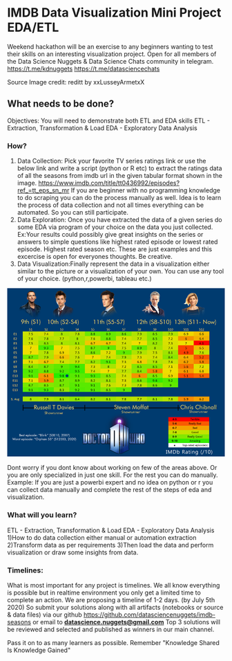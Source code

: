 # IMDB Data Visualization Mini Project EDA/ETL
Weekend hackathon will be an exercise to any beginners wanting to test their skills on an interesting visualization project.
Open for all members of the Data Science Nuggets & Data Science Chats community in telegram.
https://t.me/kdnuggets
https://t.me/datasciencechats

Source Image credit: reditt by xxLusseyArmetxX

## What needs to be done?
Objectives: You will need to demonstrate both ETL and EDA skills
ETL - Extraction, Transformation & Load
EDA - Exploratory Data Analysis

### How?
1) Data Collection: Pick your favorite TV series ratings link or use the below link and write a script (python or R etc) to extract the ratings data of all the seasons from imdb url in the given tabular format shown in the image.
https://www.imdb.com/title/tt0436992/episodes?ref_=tt_eps_sn_mr
If you are beginner with no programming knowledge to do scraping you can do the process manually as well. Idea is to learn the process of data collection and not all times everything can be automated. So you can still participate.
2) Data Exploration: Once you have extracted the data of a given series do some EDA via program of your choice on the data you just collected. Ex:Your results could possibly give great insights on the series or answers to simple questions like highest rated episode or lowest rated episode. Highest rated season etc. These are just examples and this excercise is open for everyones thoughts. Be creative.
3) Data Visualization:Finally represent the data in a visualization either similar to the picture or a visualization of your own. You can use any tool of your choice. (python,r,powerbi, tableau etc.)

![imdb image](imdb_weekend_hackathon.png)


Dont worry if you dont know about working on few of the areas above. Or you are only specialized in just one skill. For the rest you can do manually. Example: If you are just a powerbi expert and no idea on python or r you can collect data manually and complete the rest of the steps of eda and visualization.

### What will you learn?
ETL - Extraction, Transformation & Load
EDA - Exploratory Data Analysis
1)How to do data collection either manual or automation extraction
2)Transform data as per requirements
3)Then load the data and perform visualization or draw some insights from data.

### Timelines:
What is most important for any project is timelines. We all know everything is possible but in realtime environment you only get a limited time to complete an action. 
We are proposing a timeline of 1-2 days. (by July 5th 2020)
So submit your solutions along with all artifacts (notebooks or source & data files) via our github https://github.com/datasciencenuggets/imdb-seasons  or email to **datascience.nuggets@gmail.com**
Top 3 solutions will be reviewed and selected and published as winners in our main channel.

Pass it on to as many learners as possible. Remember "Knowledge Shared Is Knowledge Gained"
